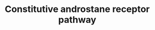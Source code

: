 ---
annotations:
- type: Pathway Ontology
  value: signaling pathway
authors:
- Riannefijten
- Egonw
- MaintBot
- Khanspers
- Fehrhart
- Mkutmon
- Ariutta
- AlexanderPico
- Eweitz
description: The Constitutive Androstane Receptor (CAR) is a nuclear receptor and
  functions as a sensor for xenobiotics. It regulates transcription of genes encoding
  proteins in metabolism and excretion of xenobiotics.  Proteins on this pathway have
  targeted assays available via the [https://assays.cancer.gov/available_assays?wp_id=WP2875
  CPTAC Assay Portal]
last-edited: 2021-05-22
organisms:
- Homo sapiens
redirect_from:
- /index.php/Pathway:WP2875
- /instance/WP2875
schema-jsonld:
- '@context': https://schema.org/
  '@id': https://wikipathways.github.io/pathways/WP2875.html
  '@type': Dataset
  creator:
    '@type': Organization
    name: WikiPathways
  description: The Constitutive Androstane Receptor (CAR) is a nuclear receptor and
    functions as a sensor for xenobiotics. It regulates transcription of genes encoding
    proteins in metabolism and excretion of xenobiotics.  Proteins on this pathway
    have targeted assays available via the [https://assays.cancer.gov/available_assays?wp_id=WP2875
    CPTAC Assay Portal]
  keywords:
  - CYP2B6
  - UGT1A3
  - SP1
  - UGT1A1
  - ABCC2
  - UGT1A9
  - CYP2C19
  - ABCB1
  - Ligand
  - CYP3A4
  - UGT1A4
  - ABCC3
  - CYP4A11
  - PPARGC1A
  - HSP90AA1
  - CYP3A5
  - GSTA2
  - EHHADH
  - SULT2A1
  - NCOA1
  - NCOA6
  - UGT1A6
  - FOXO1
  - CYP2A6
  - NCOA2
  - ALAS1
  - SMC1A
  - RXRA
  - NR1I3
  - PPP2R4
  - SULT1A1
  - DNAJC7
  - CYP2C9
  license: CC0
  name: Constitutive androstane receptor pathway
seo: CreativeWork
title: Constitutive androstane receptor pathway
wpid: WP2875
---